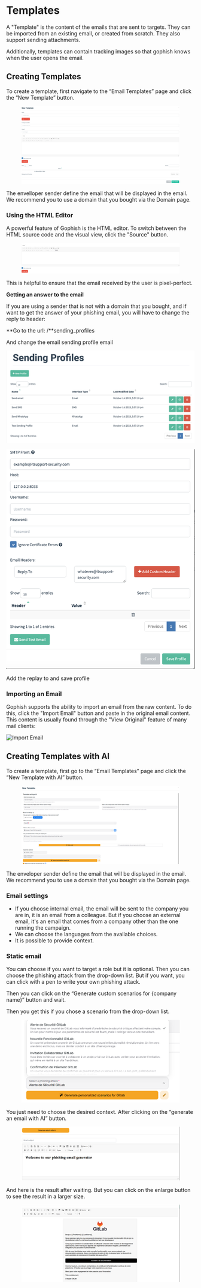 # Templates

A "Template" is the content of the emails that are sent to targets. They can be imported from an existing email, or created from scratch. They also support sending attachments.

Additionally, templates can contain tracking images so that gophish knows when the user opens the email.

## Creating Templates

To create a template, first navigate to the “Email Templates” page and click the “New Template” button.

<figure><img src="../.gitbook/assets/image (10).png" alt=""><figcaption></figcaption></figure>

The envelloper sender define the email that will be displayed in the email. We recommend you to use a domain that you bought via the Domain page.&#x20;

### Using the HTML Editor

A powerful feature of Gophish is the HTML editor. To switch between the HTML source code and the visual view, click the "Source" button.

<figure><img src="../.gitbook/assets/image (2) (1).png" alt=""><figcaption></figcaption></figure>

This is helpful to ensure that the email received by the user is pixel-perfect.



**Getting an answer to the email**

If you are using a sender that is not with a domain that you bought, and if want to get the answer of your phishing email, you will have to change the reply to header:

**Go to the url:  /**sending\_profiles

And change the email sending profile email

![](<../.gitbook/assets/image (3) (1).png>)



![](<../.gitbook/assets/image (1) (1) (1).png>)



Add the replay to and save profile

### Importing an Email

Gophish supports the ability to import an email from the raw content. To do this, click the "Import Email" button and paste in the original email content. This content is usually found through the "View Original" feature of many mail clients:

![Import Email](https://imgur.com/QAZCrHu.png)

## Creating Templates with AI&#x20;

To create a template, first go to the “Email Templates” page and click the “New Template with AI” button.

<figure><img src="../.gitbook/assets/image (8) (1).png" alt=""><figcaption></figcaption></figure>

The enveloper sender define the email that will be displayed in the email. We recommend you to use a domain that you bought via the Domain page.&#x20;

### Email settings&#x20;

* If you choose internal email, the email will be sent to the company you are in, it is an email from a colleague. But if you choose an external email, it's an email that comes from a company other than the one running the campaign.
* We can choose the languages ​​from the available choices.
* It is possible to provide context.

### Static email

You can choose if you want to target a role but it is optional. Then you can choose the phishing attack from the drop-down list. But if you want, you can click with a pen to write your own phishing attack.&#x20;

Then you can click on the “Generate custom scenarios for {company name}” button and wait.

&#x20;Then you get this if you chose a scenario from the drop-down list.

<figure><img src="../.gitbook/assets/image (9) (1).png" alt=""><figcaption></figcaption></figure>

You just need to choose the desired context. After clicking on the “generate an email with AI” button.

<figure><img src="../.gitbook/assets/image (10) (1).png" alt=""><figcaption></figcaption></figure>

And here is the result after waiting. But you can click on the enlarge button to see the result in a larger size.&#x20;

<figure><img src="../.gitbook/assets/image (12).png" alt=""><figcaption></figcaption></figure>
